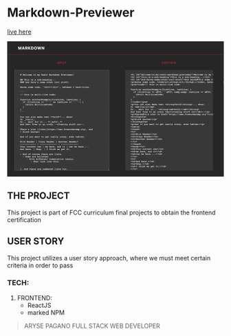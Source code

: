 # Markdown-Previewer

[live here](https://mark-converter.netlify.app/)

![image of app](./public/img.png)

## THE PROJECT

This project is part of FCC curriculum final projects to obtain the frontend certification

## USER STORY

This project utilizes a user story approach, where we must meet certain criteria in order to pass

### TECH:

1. FRONTEND:
   - ReactJS
   - marked NPM

> ARYSE PAGANO FULL STACK WEB DEVELOPER
